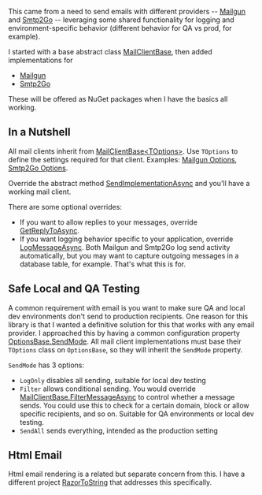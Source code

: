 This came from a need to send emails with different providers -- [Mailgun](https://www.mailgun.com/) and [Smtp2Go](https://www.smtp2go.com/) -- leveraging some shared  functionality for logging and environment-specific behavior (different behavior for QA vs prod, for example).

I started with a base abstract class [MailClientBase](https://github.com/adamfoneil/MailClient/blob/master/MailClient.Base/MailClientBase.cs), then added implementations for 

- [Mailgun](https://github.com/adamfoneil/MailClient/blob/master/MailgunClient/MailgunClient.cs)
- [Smtp2Go](https://github.com/adamfoneil/MailClient/blob/master/Smtp2GoClient/Smtp2GoClient.cs)

These will be offered as NuGet packages when I have the basics all working.

## In a Nutshell
All mail clients inherit from [MailClientBase\<TOptions\>](https://github.com/adamfoneil/MailClient/blob/master/MailClient.Base/MailClientBase.cs#L7). Use `TOptions` to define the settings required for that client. Examples: [Mailgun Options](https://github.com/adamfoneil/MailClient/blob/master/MailgunClient/Models/Options.cs), [Smtp2Go Options](https://github.com/adamfoneil/MailClient/blob/master/Smtp2GoClient/Models/Options.cs).

Override the abstract method [SendImplementationAsync](https://github.com/adamfoneil/MailClient/blob/master/MailClient.Base/MailClientBase.cs#L52) and you'll have a working mail client.

There are some optional overrides:
- If you want to allow replies to your messages, override [GetReplyToAsync](https://github.com/adamfoneil/MailClient/blob/master/MailClient.Base/MailClientBase.cs#L18).
- If you want logging behavior specific to your application, override [LogMessageAsync](https://github.com/adamfoneil/MailClient/blob/master/MailClient.Base/MailClientBase.cs#L22). Both Mailgun and Smtp2Go log send activity automatically, but you may want to capture outgoing messages in a database table, for example. That's what this is for.

## Safe Local and QA Testing
A common requirement with email is you want to make sure QA and local dev environments don't send to production recipients. One reason for this library is that I wanted a definitive solution for this that works with any email provider. I approached this by having a common configuration property [OptionsBase.SendMode](https://github.com/adamfoneil/MailClient/blob/master/MailClient.Base/Models/OptionsBase.cs#L21). All mail client implementations must base their `TOptions` class on `OptionsBase`, so they will inherit the `SendMode` property.

`SendMode` has 3 options: 
- `LogOnly` disables all sending, suitable for local dev testing
- `Filter` allows conditional sending. You would override [MailClientBase.FilterMessageAsync](https://github.com/adamfoneil/MailClient/blob/master/MailClient.Base/MailClientBase.cs#L20) to control whether a message sends. You could use this to check for a certain domain, block or allow specific recipients, and so on. Suitable for QA environments or local dev testing.
- `SendAll` sends everything, intended as the production setting

## Html Email
Html email rendering is a related but separate concern from this. I have a different project [RazorToString](https://github.com/adamfoneil/RazorToString) that addresses this specifically.
